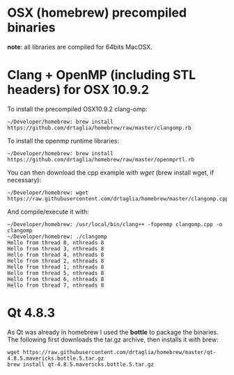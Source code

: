 OSX (homebrew) precompiled binaries
====
**note**: all libraries are compiled for 64bits MacOSX.

# Clang + OpenMP (including STL headers) for OSX 10.9.2

To install the precompiled OSX10.9.2 clang-omp:

    ~/Developer/homebrew: brew install https://github.com/drtaglia/homebrew/raw/master/clangomp.rb


To install the openmp runtime libraries:

    ~/Developer/homebrew: brew install https://github.com/drtaglia/homebrew/raw/master/openmprtl.rb
    
You can then download the cpp example with *wget* (brew install wget, if necessary):

    ~/Developer/homebrew: wget https://raw.githubusercontent.com/drtaglia/homebrew/master/clangomp.cpp
    
And compile/execute it with: 

    ~/Developer/homebrew: /usr/local/bin/clang++ -fopenmp clangomp.cpp -o clangomp
    ~/Developer/homebrew: ./clangomp
    Hello from thread 0, nthreads 8
    Hello from thread 3, nthreads 8
    Hello from thread 4, nthreads 8
    Hello from thread 2, nthreads 8
    Hello from thread 1, nthreads 8
    Hello from thread 5, nthreads 8
    Hello from thread 6, nthreads 8
    Hello from thread 7, nthreads 8


# Qt 4.8.3 

As Qt was already in homebrew I used the **bottle** to package the binaries.
The following first downloads the tar.gz archive, then installs it with brew:

    wget https://raw.githubusercontent.com/drtaglia/homebrew/master/qt-4.8.5.mavericks.bottle.5.tar.gz
    brew install qt-4.8.5.mavericks.bottle.5.tar.gz
